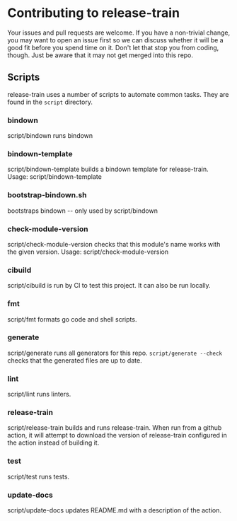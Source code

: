 # Contributing to release-train

Your issues and pull requests are welcome. If you have a non-trivial change, you
may want to open an issue first so we can discuss whether it will be a good fit
before you spend time on it. Don't let that stop you from coding, though. Just
be aware that it may not get merged into this repo.

## Scripts

release-train uses a number of scripts to automate common tasks. They are found in the
`script` directory.

<!--- start script descriptions --->

### bindown

script/bindown runs bindown

### bindown-template

script/bindown-template builds a bindown template for release-train.
Usage: script/bindown-template <release> <output-file>

### bootstrap-bindown.sh

bootstraps bindown -- only used by script/bindown

### check-module-version

script/check-module-version checks that this module's name works with the given version.
Usage: script/check-module-version <version>

### cibuild

script/cibuild is run by CI to test this project. It can also be run locally.

### fmt

script/fmt formats go code and shell scripts.

### generate

script/generate runs all generators for this repo.
`script/generate --check` checks that the generated files are up to date.

### lint

script/lint runs linters.

### release-train

script/release-train builds and runs release-train. When run from a github action, it will attempt
to download the version of release-train configured in the action instead of building it.

### test

script/test runs tests.

### update-docs

script/update-docs updates README.md with a description of the action.

<!--- end script descriptions --->
